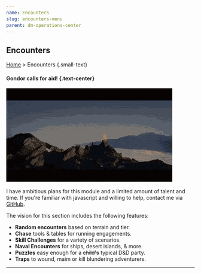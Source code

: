 ```yaml
---
name: Encounters
slug: encounters-menu
parent: dm-operations-center
---
```

## Encounters
[Home](dm-operations-center) > Encounters {.small-text}

#### Gondor calls for aid! {.text-center}

![Gondor calls for aid!](../assets/img/lotr-gondor.gif)

I have ambitious plans for this module and a limited amount of talent and time. If you're familiar with javascript and willing to help, contact me via <a href="https://github.com/MrFarland">GitHub</a>.</p>

The vision for this section includes the following features:

- **Random encounters** based on terrain and tier.
- **Chase** tools & tables for running engagements.
- **Skill Challenges** for a variety of scenarios.
- **Naval Encounters** for ships, desert islands, & more.
- **Puzzles** easy enough for a ~~child's~~ typical D&D party. 
- **Traps** to wound, maim or kill blundering adventurers.

<hr/>